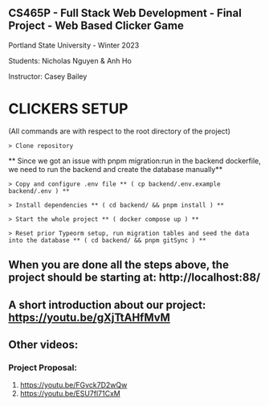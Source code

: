 ## CS465P - Full Stack Web Development - Final Project - Web Based Clicker Game

Portland State University - Winter 2023

Students: Nicholas Nguyen & Anh Ho

Instructor: Casey Bailey

# CLICKERS SETUP
(All commands are with respect to the root directory of the project)
```
> Clone repository 
```
** Since we got an issue with pnpm migration:run in the backend dockerfile, we need to run the backend and create the database manually** 
```
> Copy and configure .env file ** ( cp backend/.env.example backend/.env ) **

> Install dependencies ** ( cd backend/ && pnpm install ) **

> Start the whole project ** ( docker compose up ) **

> Reset prior Typeorm setup, run migration tables and seed the data into the database ** ( cd backend/ && pnpm gitSync ) **
```

## When you are done all the steps above, the project should be starting at: http://localhost:88/

## A short introduction about our project: https://youtu.be/gXjTtAHfMvM

## Other videos: 
### Project Proposal:
1. https://youtu.be/FGvck7D2wQw 
2. https://youtu.be/ESU7fl71CxM
